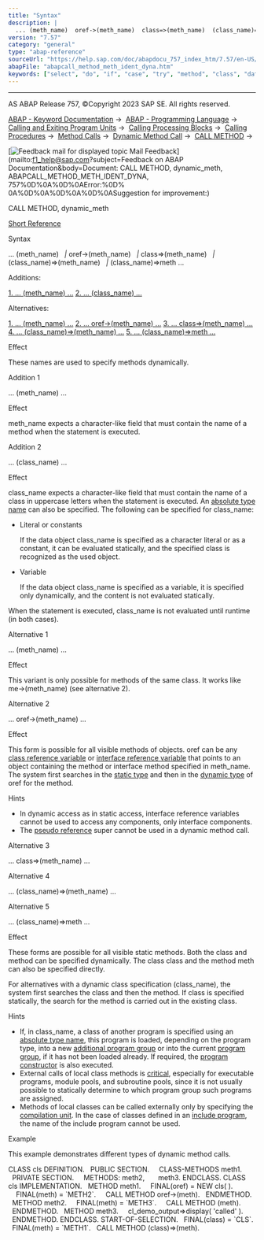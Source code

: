 ```yaml
---
title: "Syntax"
description: |
  ... (meth_name)  oref->(meth_name)  class=>(meth_name)  (class_name)=>(meth_name)  (class_name)=>meth ... Additions: 1. ... (meth_name) ...(#!ABAP_ADDITION_1@1@) 2. ... (class_name) ...(#!ABAP_ADDITION_2@2@) Alternatives: 1. ... (meth_name) ...(#!ABAP_ALTERNATIVE_1@1@)
version: "7.57"
category: "general"
type: "abap-reference"
sourceUrl: "https://help.sap.com/doc/abapdocu_757_index_htm/7.57/en-US/abapcall_method_meth_ident_dyna.htm"
abapFile: "abapcall_method_meth_ident_dyna.htm"
keywords: ["select", "do", "if", "case", "try", "method", "class", "data", "types", "abapcall", "meth", "ident", "dyna"]
---
```


* * *

AS ABAP Release 757, ©Copyright 2023 SAP SE. All rights reserved.

[ABAP - Keyword Documentation](https://help.sap.com/doc/abapdocu_757_index_htm/7.57/en-US/abenabap.htm) →  [ABAP - Programming Language](https://help.sap.com/doc/abapdocu_757_index_htm/7.57/en-US/abenabap_reference.htm) →  [Calling and Exiting Program Units](https://help.sap.com/doc/abapdocu_757_index_htm/7.57/en-US/abenabap_execution.htm) →  [Calling Processing Blocks](https://help.sap.com/doc/abapdocu_757_index_htm/7.57/en-US/abencall_processing_blocks.htm) →  [Calling Procedures](https://help.sap.com/doc/abapdocu_757_index_htm/7.57/en-US/abencall_procedures.htm) →  [Method Calls](https://help.sap.com/doc/abapdocu_757_index_htm/7.57/en-US/abenmethod_calls.htm) →  [Dynamic Method Call](https://help.sap.com/doc/abapdocu_757_index_htm/7.57/en-US/abenmethod_calls_dynamic.htm) →  [CALL METHOD](https://help.sap.com/doc/abapdocu_757_index_htm/7.57/en-US/abapcall_method_dynamic.htm) → 

 [![](Mail.gif?object=Mail.gif&sap-language=EN "Feedback mail for displayed topic") Mail Feedback](mailto:f1_help@sap.com?subject=Feedback on ABAP Documentation&body=Document: CALL METHOD, dynamic_meth, ABAPCALL_METHOD_METH_IDENT_DYNA, 757%0D%0A%0D%0AError:%0D%
0A%0D%0A%0D%0A%0D%0ASuggestion for improvement:)

CALL METHOD, dynamic\_meth

[Short Reference](https://help.sap.com/doc/abapdocu_757_index_htm/7.57/en-US/abapcall_method_shortref.htm)

Syntax

... (meth\_name)
  *|* oref->(meth\_name)
  *|* class=>(meth\_name)
  *|* (class\_name)=>(meth\_name)
  *|* (class\_name)=>meth ...

Additions:

[1\. ... (meth\_name) ...](#!ABAP_ADDITION_1@1@)
[2\. ... (class\_name) ...](#!ABAP_ADDITION_2@2@)

Alternatives:

[1\. ... (meth\_name) ...](#!ABAP_ALTERNATIVE_1@1@)
[2\. ... oref->(meth\_name) ...](#!ABAP_ALTERNATIVE_2@2@)
[3\. ... class=>(meth\_name) ...](#!ABAP_ALTERNATIVE_3@3@)
[4\. ... (class\_name)=>(meth\_name) ...](#!ABAP_ALTERNATIVE_4@4@)
[5\. ... (class\_name)=>meth ...](#!ABAP_ALTERNATIVE_5@5@)

Effect

These names are used to specify methods dynamically.

Addition 1   

... (meth\_name) ...

Effect

meth\_name expects a character-like field that must contain the name of a method when the statement is executed.

Addition 2   

... (class\_name) ...

Effect

class\_name expects a character-like field that must contain the name of a class in uppercase letters when the statement is executed. An [absolute type name](https://help.sap.com/doc/abapdocu_757_index_htm/7.57/en-US/abenabsolute_typename_glosry.htm "Glossary Entry") can also be specified. The following can be specified for class\_name:

-   Literal or constants
    
    If the data object class\_name is specified as a character literal or as a constant, it can be evaluated statically, and the specified class is recognized as the used object.
    
-   Variable
    
    If the data object class\_name is specified as a variable, it is specified only dynamically, and the content is not evaluated statically.
    

When the statement is executed, class\_name is not evaluated until runtime (in both cases).

Alternative 1   

... (meth\_name) ...

Effect

This variant is only possible for methods of the same class. It works like me->(meth\_name) (see alternative 2).

Alternative 2   

... oref->(meth\_name) ...

Effect

This form is possible for all visible methods of objects. oref can be any [class reference variable](https://help.sap.com/doc/abapdocu_757_index_htm/7.57/en-US/abenclass_reference_variabl_glosry.htm "Glossary Entry") or [interface reference variable](https://help.sap.com/doc/abapdocu_757_index_htm/7.57/en-US/abeninterface_ref_variable_glosry.htm "Glossary Entry") that points to an object containing the method or interface method specified in meth\_name. The system first searches in the [static type](https://help.sap.com/doc/abapdocu_757_index_htm/7.57/en-US/abenstatic_type_glosry.htm "Glossary Entry") and then in the [dynamic type](https://help.sap.com/doc/abapdocu_757_index_htm/7.57/en-US/abendynamic_type_glosry.htm "Glossary Entry") of oref for the method.

Hints

-   In dynamic access as in static access, interface reference variables cannot be used to access any components, only interface components.
-   The [pseudo reference](https://help.sap.com/doc/abapdocu_757_index_htm/7.57/en-US/abenpseudo_reference_glosry.htm "Glossary Entry") super cannot be used in a dynamic method call.

Alternative 3   

... class=>(meth\_name) ...

Alternative 4   

... (class\_name)=>(meth\_name) ...

Alternative 5   

... (class\_name)=>meth ...

Effect

These forms are possible for all visible static methods. Both the class and method can be specified dynamically. The class class and the method meth can also be specified directly.

For alternatives with a dynamic class specification (class\_name), the system first searches the class and then the method. If class is specified statically, the search for the method is carried out in the existing class.

Hints

-   If, in class\_name, a class of another program is specified using an [absolute type name](https://help.sap.com/doc/abapdocu_757_index_htm/7.57/en-US/abenabsolute_typename_glosry.htm "Glossary Entry"), this program is loaded, depending on the program type, into a new [additional program group](https://help.sap.com/doc/abapdocu_757_index_htm/7.57/en-US/abenadditional_prog_group_glosry.htm "Glossary Entry") or into the current [program group](https://help.sap.com/doc/abapdocu_757_index_htm/7.57/en-US/abenprogram_group_glosry.htm "Glossary Entry"), if it has not been loaded already. If required, the [program constructor](https://help.sap.com/doc/abapdocu_757_index_htm/7.57/en-US/abenprogram_constructor_glosry.htm "Glossary Entry") is also executed.
-   External calls of local class methods is [critical](https://help.sap.com/doc/abapdocu_757_index_htm/7.57/en-US/abenprogram_groups.htm), especially for executable programs, module pools, and subroutine pools, since it is not usually possible to statically determine to which program group such programs are assigned.
-   Methods of local classes can be called externally only by specifying the [compilation unit](https://help.sap.com/doc/abapdocu_757_index_htm/7.57/en-US/abencompilation_unit_glosry.htm "Glossary Entry"). In the case of classes defined in an [include program](https://help.sap.com/doc/abapdocu_757_index_htm/7.57/en-US/abeninclude_program_glosry.htm "Glossary Entry"), the name of the include program cannot be used.

Example

This example demonstrates different types of dynamic method calls.

CLASS cls DEFINITION.
  PUBLIC SECTION.
    CLASS-METHODS meth1.
  PRIVATE SECTION.
    METHODS: meth2,
      meth3.
ENDCLASS.
CLASS cls IMPLEMENTATION.
  METHOD meth1.
    FINAL(oref) = NEW cls( ).
    FINAL(meth) = \`METH2\`.
    CALL METHOD oref->(meth).
  ENDMETHOD.
  METHOD meth2.
    FINAL(meth) = \`METH3\`.
    CALL METHOD (meth).
  ENDMETHOD.
  METHOD meth3.
    cl\_demo\_output=>display( 'called' ).
  ENDMETHOD.
ENDCLASS.
START-OF-SELECTION.
  FINAL(class) = \`CLS\`.
  FINAL(meth) = \`METH1\`.
  CALL METHOD (class)=>(meth).